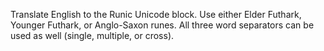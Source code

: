 Translate English to the Runic Unicode block. Use either Elder Futhark, Younger Futhark, or Anglo-Saxon runes. All three word separators can be used as well (single, multiple, or cross).
